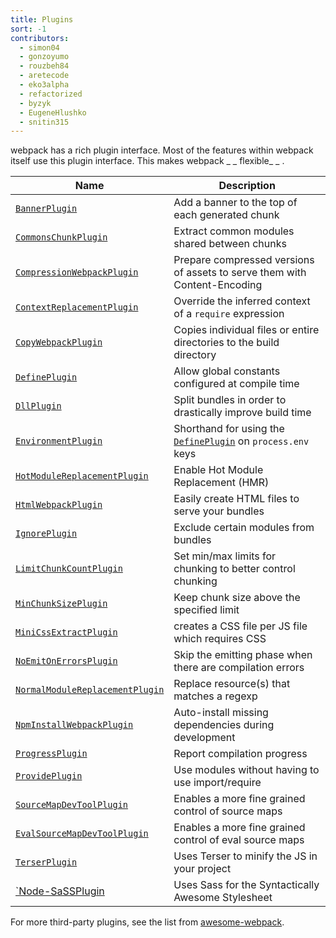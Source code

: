 ```yaml
---
title: Plugins
sort: -1
contributors:
  - simon04
  - gonzoyumo
  - rouzbeh84
  - aretecode
  - eko3alpha
  - refactorized
  - byzyk
  - EugeneHlushko
  - snitin315
---
```


webpack has a rich plugin interface. Most of the features within webpack itself use this plugin interface. This makes webpack \_ _ flexible_ \_ .

| Name                                                                              | Description                                                                            |
| --------------------------------------------------------------------------------- | -------------------------------------------------------------------------------------- |
| [`BannerPlugin`](/plugins/banner-plugin)                                          | Add a banner to the top of each generated chunk                                        |
| [`CommonsChunkPlugin`](/plugins/commons-chunk-plugin)                             | Extract common modules shared between chunks                                           |
| [`CompressionWebpackPlugin`](/plugins/compression-webpack-plugin)                 | Prepare compressed versions of assets to serve them with Content-Encoding              |
| [`ContextReplacementPlugin`](/plugins/context-replacement-plugin)                 | Override the inferred context of a `require` expression                                |
| [`CopyWebpackPlugin`](/plugins/copy-webpack-plugin)                               | Copies individual files or entire directories to the build directory                   |
| [`DefinePlugin`](/plugins/define-plugin)                                          | Allow global constants configured at compile time                                      |
| [`DllPlugin`](/plugins/dll-plugin)                                                | Split bundles in order to drastically improve build time                               |
| [`EnvironmentPlugin`](/plugins/environment-plugin)                                | Shorthand for using the [`DefinePlugin`](/plugins/define-plugin) on `process.env` keys |
| [`HotModuleReplacementPlugin`](/plugins/hot-module-replacement-plugin)            | Enable Hot Module Replacement (HMR)                                                    |
| [`HtmlWebpackPlugin`](/plugins/html-webpack-plugin)                               | Easily create HTML files to serve your bundles                                         |
| [`IgnorePlugin`](/plugins/ignore-plugin)                                          | Exclude certain modules from bundles                                                   |
| [`LimitChunkCountPlugin`](/plugins/limit-chunk-count-plugin)                      | Set min/max limits for chunking to better control chunking                             |
| [`MinChunkSizePlugin`](/plugins/min-chunk-size-plugin)                            | Keep chunk size above the specified limit                                              |
| [`MiniCssExtractPlugin`](/plugins/mini-css-extract-plugin)                        | creates a CSS file per JS file which requires CSS                                      |
| [`NoEmitOnErrorsPlugin`](/configuration/optimization/#optimizationnoemitonerrors) | Skip the emitting phase when there are compilation errors                              |
| [`NormalModuleReplacementPlugin`](/plugins/normal-module-replacement-plugin)      | Replace resource(s) that matches a regexp                                              |
| [`NpmInstallWebpackPlugin`](/plugins/npm-install-webpack-plugin)                  | Auto-install missing dependencies during development                                   |
| [`ProgressPlugin`](/plugins/progress-plugin)                                      | Report compilation progress                                                            |
| [`ProvidePlugin`](/plugins/provide-plugin)                                        | Use modules without having to use import/require                                       |
| [`SourceMapDevToolPlugin`](/plugins/source-map-dev-tool-plugin)                   | Enables a more fine grained control of source maps                                     |
| [`EvalSourceMapDevToolPlugin`](/plugins/eval-source-map-dev-tool-plugin)          | Enables a more fine grained control of eval source maps                                |
| [`TerserPlugin`](/plugins/terser-webpack-plugin/)                                 | Uses Terser to minify the JS in your project                                           |
| [`Node-SaSSPlugin](/plugins/node-sass)                                            | Uses Sass for the Syntactically Awesome Stylesheet                                     |

For more third-party plugins, see the list from [awesome-webpack](https://github.com/webpack-contrib/awesome-webpack#webpack-plugins).
